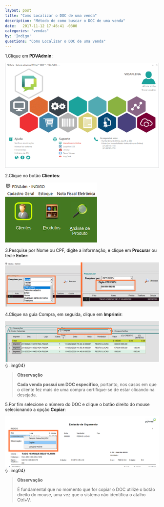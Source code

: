 ```yaml
---
layout: post
title: "Como Localizar o DOC de uma venda"
description: "Método de como buscar o DOC de uma venda"
date:   2017-11-12 17:46:41 -0300
categories: "vendas"
by: 'Indigo'
questions: "Como Localizar o DOC de uma venda"
---
```


1.Clique em **PDVAdmin**:

  ![](../../assets/img/vendas/-08/01.gif)

2.Clique no botão **Clientes**:

  ![](../../assets/img/vendas/-08/02.gif)

3.Pesquise por Nome ou CPF, digite a informação, e clique em **Procurar** ou tecle **Enter**:

  ![](../../assets/img/vendas/-08/03.gif)

4.Clique na guia Compra, em seguida, clique em **Imprimir**:

  ![](../../assets/img/vendas/-08/04.gif)
  {: .img04}
  >
  >**Observação**
  >
  >**Cada venda possui um DOC especifico**, portanto, nos casos em que o cliente fez mais de uma compra certifique-se de estar clicando na desejada.

5.Por fim selecione o número do DOC e clique o botão direito do mouse selecionando a opção **Copiar**:

  ![](../../assets/img/vendas/-08/05.png)
  {: .img04}
  >
  >**Observação**
  >
  >É fundamental que no momento que for copiar o DOC utilize o botão direito do mouse, uma vez que o sistema não identifica o atalho Ctrl+V.
